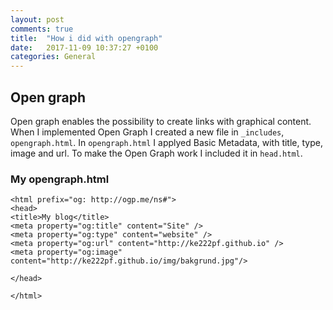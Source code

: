 ```yaml
---
layout: post
comments: true
title:  "How i did with opengraph"
date:   2017-11-09 10:37:27 +0100
categories: General
---
```



## Open graph
Open graph enables the possibility to create links with graphical content.
When I implemented Open Graph I created a new file in `_includes`,
`opengraph.html`. In `opengraph.html` I applyed Basic Metadata, with 
title, type, image and url. To make the Open Graph work I included
it in `head.html`. 
### My opengraph.html
```
<html prefix="og: http://ogp.me/ns#">
<head>
<title>My blog</title>
<meta property="og:title" content="Site" />
<meta property="og:type" content="website" />
<meta property="og:url" content="http://ke222pf.github.io" />
<meta property="og:image" content="http://ke222pf.github.io/img/bakgrund.jpg"/>

</head>

</html>
```